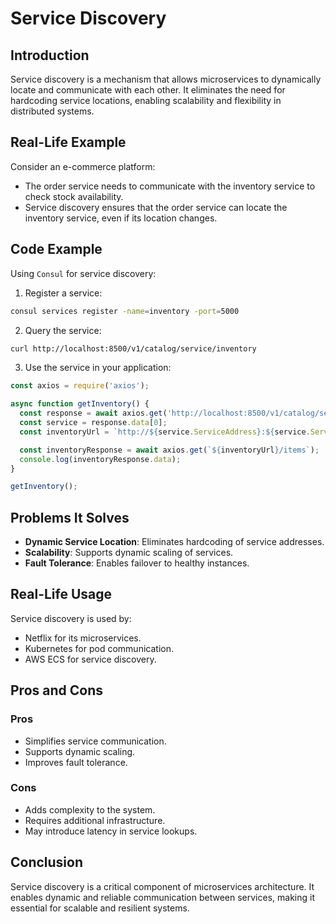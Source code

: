 # Service Discovery

## Introduction
Service discovery is a mechanism that allows microservices to dynamically locate and communicate with each other. It eliminates the need for hardcoding service locations, enabling scalability and flexibility in distributed systems.

## Real-Life Example
Consider an e-commerce platform:
- The order service needs to communicate with the inventory service to check stock availability.
- Service discovery ensures that the order service can locate the inventory service, even if its location changes.

## Code Example
Using `Consul` for service discovery:

1. Register a service:
```bash
consul services register -name=inventory -port=5000
```

2. Query the service:
```bash
curl http://localhost:8500/v1/catalog/service/inventory
```

3. Use the service in your application:
```javascript
const axios = require('axios');

async function getInventory() {
  const response = await axios.get('http://localhost:8500/v1/catalog/service/inventory');
  const service = response.data[0];
  const inventoryUrl = `http://${service.ServiceAddress}:${service.ServicePort}`;

  const inventoryResponse = await axios.get(`${inventoryUrl}/items`);
  console.log(inventoryResponse.data);
}

getInventory();
```

## Problems It Solves
- **Dynamic Service Location**: Eliminates hardcoding of service addresses.
- **Scalability**: Supports dynamic scaling of services.
- **Fault Tolerance**: Enables failover to healthy instances.

## Real-Life Usage
Service discovery is used by:
- Netflix for its microservices.
- Kubernetes for pod communication.
- AWS ECS for service discovery.

## Pros and Cons
### Pros
- Simplifies service communication.
- Supports dynamic scaling.
- Improves fault tolerance.

### Cons
- Adds complexity to the system.
- Requires additional infrastructure.
- May introduce latency in service lookups.

## Conclusion
Service discovery is a critical component of microservices architecture. It enables dynamic and reliable communication between services, making it essential for scalable and resilient systems.
